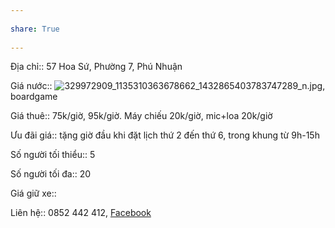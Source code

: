 ---  
share: True  
---  
Địa chỉ:: 57 Hoa Sứ, Phường 7, Phú Nhuận  
Giá nước:: ![329972909\_1135310363678662\_1432865403783747289\_n.jpg](https://scontent.fsgn8-3.fna.fbcdn.net/v/t39.30808-6/329972909_1135310363678662_1432865403783747289_n.jpg?_nc_cat=100&ccb=1-7&_nc_sid=730e14&_nc_ohc=mmV_5cjwzbUAX-kvvne&_nc_ht=scontent.fsgn8-3.fna&oh=00_AfBeO2DAskOp8hFQ7A7ZLAJ4CxoeHwhwXBuKQW0KHyNf_Q&oe=63FF0025), boardgame  
Giá thuê:: 75k/giờ, 95k/giờ. Máy chiếu 20k/giờ, mic+loa 20k/giờ  
Ưu đãi giá:: tặng giờ đầu khi đặt lịch thứ 2 đến thứ 6, trong khung từ 9h-15h  
Số người tối thiểu:: 5  
Số người tối đa:: 20  
   
Giá giữ xe::   
Liên hệ:: 0852 442 412, [Facebook](https://www.facebook.com/hophopworkspace)  
